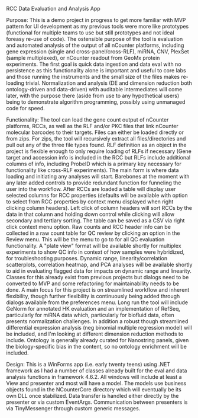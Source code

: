 RCC Data Evaluation and Analysis App

Purpose:
This is a demo project in progress to get more familiar with MVP pattern for UI development as my previous tools were more like prototypes (functional for multiple teams to use but still prototypes and not ideal foreasy re-use of code). The ostensible purpose of the tool is evaluation and automated analysis of the output of all nCounter platforms, including gene expression (single and cross-panel/cross-RLF), miRNA, CNV, PlexSet (sample multiplexed), or nCounter readout from GeoMx protein experiments. 
The first goal is quick data ingestion and data eval with no persistence as this functionality alone is important and useful to core labs and those running the instruments and the small size of the files makes re-loading trivial. Normalization and analysis (DE and dimension reduction both ontology-driven and data-driven) with auditable intermediates will come later, with the purpose there (aside from use to any hypothetical users) being to demonstrate algorithm programming, possibly using unmanaged code for speed.

Functionality:
The tool can load the gene count output of nCounter platforms, RCCs, as well as the RLF and/or PKC files that link nCounter molecular barcodes to their targets. Files can either be loaded directly or from zips. For zips, the tool will recursively extract all files/directories and pull out any of the three file types found. RLF definition as an object in the project is flexible enough to only require loading of RLFs if necessary (Gene target and accession info is included in the RCC but RLFs include additional columns of info, including ProbeID which is a primary key necessary for functionality like cross-RLF experiments).
The main form is where data loading and initiating any analyses will start. Barebones at the moment with any later added controls to provide redundant function for funneling the user into the workflow. After RCCs are loaded a table will display user selected columns for RCC properties (defaults will be available with option to select from RCC properties by context menu displayed when right clicking column headers). Left click of column headers will sort RCCs by the data in that column and holding down control while clicking will allow secondary and tertiary sorting. The table can be saved as a CSV via right click context menu option.
Raw counts and RCC header info can be collected in a raw count table for QC review by clicking an option in the Review menu. This will be the menu to go to for all QC evaluation functionality. A "plate view" format will be available shortly for multiplex experiments to show QC info in context of how samples were hybridized, for troubleshooting purposes. Dynamic range, linearity/correlation scatterplots, correlation heatmap, and PCA analyses will be available shortly to aid in evaluating flagged data for impacts on dynamic range and linearity. Classes for this already exist from previous projects but dialogs need to be converted to MVP and some refactoring for maintainability needs to be done.
A main focus for this project is on streamlined workflow and inherent flexibility, though further flexibility is continuously being added through dialogs available from the preferences menu.
Long run the tool will include GeNorm for annotated HK evaluation and an implementation of RefSeq, particularly for miRNA data which, particularly for biofluid data, often presents normalization challenges. In addition a robust though streamlined differential expression analysis (neg binomial multiple regression model) will be included, and I'm looking at different dimension reduction methods to include. Ontology is generally already curated for Nanostring panels, given the biology-specific bias in the content, so no ontology enrichment will be included.

Design:
This is a WinForms app (i.e. early twenty teens) using .NET framework as I had a number of classes already built for the eval and data analysis functions in framework 4.6.2. 
All windows will include at least a View and presenter and most will have a model. The models use business objects found in the NCounterCore directory which will eventually be its own DLL once stabilized. Data transfer is handled either directly by the presenter or via custom EventArgs. Communication between presenters is via TinyMessenger through custom generic messages.
